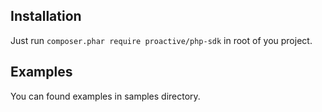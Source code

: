 

Installation
------------

Just run ```composer.phar require proactive/php-sdk``` in root of you project.

Examples
-------------

You can found examples in samples directory.

